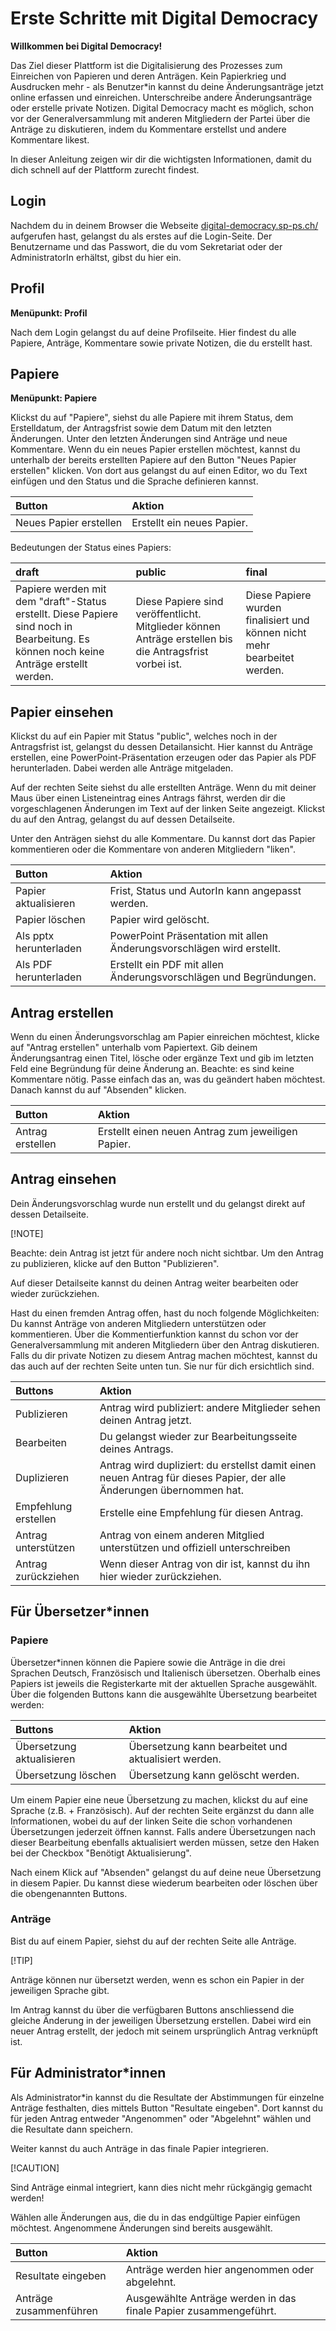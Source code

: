 # Erste Schritte mit Digital Democracy

**Willkommen bei Digital Democracy!**

Das Ziel dieser Plattform ist die Digitalisierung des Prozesses zum Einreichen von Papieren und deren Anträgen. Kein Papierkrieg und Ausdrucken mehr - als Benutzer&#42;in kannst du deine Änderungsanträge jetzt online erfassen und einreichen. Unterschreibe andere Änderungsanträge oder erstelle private Notizen. Digital Democracy macht es möglich, schon vor der Generalversammlung mit anderen Mitgliedern der Partei über die Anträge zu diskutieren, indem du Kommentare erstellst und andere Kommentare likest.

In dieser Anleitung zeigen wir dir die wichtigsten Informationen, damit du dich schnell auf der Plattform zurecht findest. 


## Login

Nachdem du in deinem Browser die Webseite [digital-democracy.sp-ps.ch/](https://digital-democracy.sp-ps.ch/)  aufgerufen hast, gelangst du als erstes auf die Login-Seite. Der Benutzername und das Passwort, die du vom Sekretariat oder der AdministratorIn erhältst, gibst du hier ein.


## Profil
**Menüpunkt: Profil**

Nach dem Login gelangst du auf deine Profilseite. Hier findest du alle Papiere, Anträge, Kommentare sowie private Notizen, die du erstellt hast.


## Papiere
**Menüpunkt: Papiere**

Klickst du auf "Papiere", siehst du alle Papiere mit ihrem Status, dem Erstelldatum, der Antragsfrist sowie dem Datum mit den letzten Änderungen. Unter den letzten Änderungen sind Anträge und neue Kommentare. Wenn du ein neues Papier erstellen möchtest, kannst du unterhalb der bereits erstellten Papiere auf den Button "Neues Papier erstellen" klicken. 
Von dort aus gelangst du auf einen Editor, wo du Text einfügen und den Status und die Sprache definieren kannst.

| Button         | Aktion       | 
|:-------------- |:--------------| 
| Neues Papier erstellen     | Erstellt ein neues Papier. |

Bedeutungen der Status eines Papiers: 

| draft | public | final |
| :--- | :--- | :---| 
Papiere werden mit dem "draft"-Status erstellt. Diese Papiere sind noch in Bearbeitung. Es können noch keine Anträge erstellt werden. | Diese Papiere sind veröffentlicht. Mitglieder können Anträge erstellen bis die Antragsfrist vorbei ist. | Diese Papiere wurden finalisiert und können nicht mehr bearbeitet werden.


## Papier einsehen
Klickst du auf ein Papier mit Status "public", welches noch in der Antragsfrist ist, gelangst du dessen Detailansicht. Hier kannst du Anträge erstellen, eine PowerPoint-Präsentation erzeugen oder das Papier als PDF herunterladen. Dabei werden alle Anträge mitgeladen.

Auf der rechten Seite siehst du alle erstellten Anträge. Wenn du mit deiner Maus über einen Listeneintrag eines Antrags fährst, werden dir die vorgeschlagenen Änderungen im Text auf der linken Seite angezeigt. Klickst du auf den Antrag, gelangst du auf dessen Detailseite.

Unter den Anträgen siehst du alle Kommentare. Du kannst dort das Papier kommentieren oder die Kommentare von anderen Mitgliedern "liken".


| Button        | Aktion       | 
|:-------------- |:--------------| 
| Papier aktualisieren    | Frist, Status und AutorIn kann angepasst werden.|
| Papier löschen   | Papier wird gelöscht. |
| Als pptx herunterladen   | PowerPoint Präsentation mit allen Änderungsvorschlägen wird erstellt. |
| Als PDF herunterladen   | Erstellt ein PDF mit allen Änderungsvorschlägen und Begründungen. |

## Antrag erstellen

Wenn du einen Änderungsvorschlag am Papier einreichen möchtest, klicke auf "Antrag erstellen" unterhalb vom Papiertext. Gib deinem Änderungsantrag einen Titel, lösche oder ergänze Text und gib im letzten Feld eine Begründung für deine Änderung an. Beachte: es sind keine Kommentare nötig. Passe einfach das an, was du geändert haben möchtest. Danach kannst du auf "Absenden" klicken.

| Button        | Aktion       | 
|:-------------- |:--------------| 
| Antrag erstellen    | Erstellt einen neuen Antrag zum jeweiligen Papier. |

## Antrag einsehen
Dein Änderungsvorschlag wurde nun erstellt und du gelangst direkt auf dessen Detailseite. 

[!NOTE] 

Beachte: dein Antrag ist jetzt für andere noch nicht sichtbar. Um den Antrag zu publizieren, klicke auf den Button "Publizieren".


Auf dieser Detailseite kannst du deinen Antrag weiter bearbeiten oder wieder zurückziehen. 

Hast du einen fremden Antrag offen, hast du noch folgende Möglichkeiten:
Du kannst Anträge von anderen Mitgliedern unterstützen oder kommentieren. Über die Kommentierfunktion kannst du schon vor der Generalversammlung mit anderen Mitgliedern über den Antrag diskutieren.
Falls du dir private Notizen zu diesem Antrag machen möchtest, kannst du das auch auf der rechten Seite unten tun. Sie nur für dich ersichtlich sind.

| Buttons        | Aktion       | 
|:-------------- |:--------------| 
| Publizieren    | Antrag wird publiziert: andere Mitglieder sehen deinen Antrag jetzt. |
| Bearbeiten   | Du gelangst wieder zur Bearbeitungsseite deines Antrags. |
| Duplizieren   | Antrag wird dupliziert: du erstellst damit einen neuen Antrag für dieses Papier, der alle Änderungen übernommen hat. |
| Empfehlung erstellen  | Erstelle eine Empfehlung für diesen Antrag. |
| Antrag unterstützen  | Antrag von einem anderen Mitglied unterstützen und offiziell unterschreiben |
| Antrag zurückziehen    | Wenn dieser Antrag von dir ist, kannst du ihn hier wieder zurückziehen. |

## Für Übersetzer*innen

### Papiere
Übersetzer*innen können die Papiere sowie die Anträge in die drei Sprachen Deutsch, Französisch und Italienisch übersetzen. Oberhalb eines Papiers ist jeweils die
Registerkarte mit der aktuellen Sprache ausgewählt. Über die folgenden Buttons kann die ausgewählte Übersetzung bearbeitet werden:

| Buttons        | Aktion       | 
|:-------------- |:--------------| 
| Übersetzung aktualisieren       | Übersetzung kann bearbeitet und aktualisiert werden. |
| Übersetzung löschen      | Übersetzung kann gelöscht werden. |

Um einem Papier eine neue Übersetzung zu machen, klickst du auf eine Sprache (z.B. + Französisch). Auf der rechten Seite ergänzst du dann alle Informationen, wobei du auf der linken Seite die schon vorhandenen Übersetzungen jederzeit öffnen kannst.
Falls andere Übersetzungen nach dieser Bearbeitung ebenfalls aktualisiert werden müssen, setze den Haken bei der Checkbox "Benötigt Aktualisierung".

Nach einem Klick auf "Absenden" gelangst du auf deine neue Übersetzung in diesem Papier. Du kannst diese wiederum bearbeiten oder löschen über die obengenannten Buttons.


### Anträge

Bist du auf einem Papier, siehst du auf der rechten Seite alle Anträge. 

[!TIP] 

Anträge können nur übersetzt werden, wenn es schon ein Papier in der jeweiligen Sprache gibt. 


Im Antrag kannst du über die verfügbaren Buttons anschliessend die gleiche Änderung in der jeweiligen Übersetzung erstellen. Dabei wird ein neuer Antrag erstellt, der jedoch mit seinem ursprünglich Antrag verknüpft ist. 


## Für Administrator*innen
Als Administrator*in kannst du die Resultate der Abstimmungen für einzelne Anträge festhalten, dies mittels Button "Resultate eingeben". Dort kannst du für jeden Antrag entweder "Angenommen" oder "Abgelehnt" wählen und die Resultate dann speichern. 

Weiter kannst du auch Anträge in das finale Papier integrieren.

[!CAUTION] 

Sind Anträge einmal integriert, kann dies nicht mehr rückgängig gemacht werden!


Wählen alle Änderungen aus, die du in das endgültige Papier einfügen möchtest. Angenommene Änderungen sind bereits ausgewählt.

| Button     | Aktion       | 
|:-------------- |:--------------| 
| Resultate eingeben    | Anträge werden hier angenommen oder abgelehnt.|
| Anträge zusammenführen  | Ausgewählte Anträge werden in das finale Papier zusammengeführt. |

